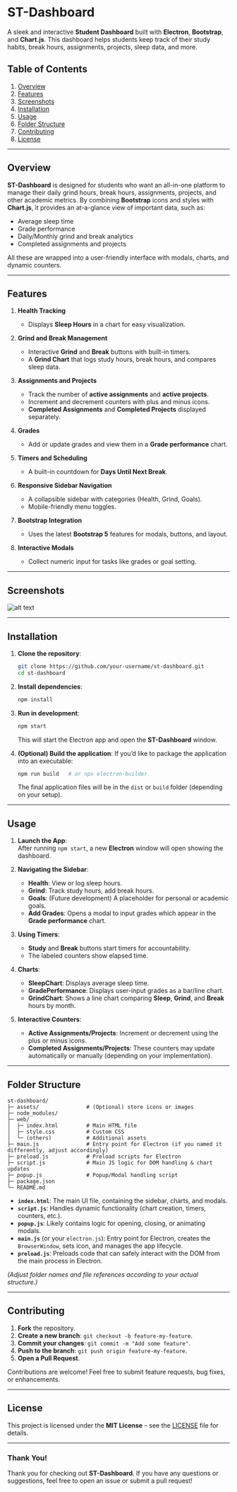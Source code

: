 # ST-Dashboard

A sleek and interactive **Student Dashboard** built with **Electron**, **Bootstrap**, and **Chart.js**. This dashboard helps students keep track of their study habits, break hours, assignments, projects, sleep data, and more.

## Table of Contents
1. [Overview](#overview)  
2. [Features](#features)  
3. [Screenshots](#screenshots)  
4. [Installation](#installation)  
5. [Usage](#usage)  
6. [Folder Structure](#folder-structure)  
7. [Contributing](#contributing)  
8. [License](#license)

---

## Overview
**ST-Dashboard** is designed for students who want an all-in-one platform to manage their daily grind hours, break hours, assignments, projects, and other academic metrics. By combining **Bootstrap** icons and styles with **Chart.js**, it provides an at-a-glance view of important data, such as:

- Average sleep time  
- Grade performance  
- Daily/Monthly grind and break analytics  
- Completed assignments and projects  

All these are wrapped into a user-friendly interface with modals, charts, and dynamic counters.

---

## Features

1. **Health Tracking**  
   - Displays **Sleep Hours** in a chart for easy visualization.
   
2. **Grind and Break Management**  
   - Interactive **Grind** and **Break** buttons with built-in timers.  
   - A **Grind Chart** that logs study hours, break hours, and compares sleep data.

3. **Assignments and Projects**  
   - Track the number of **active assignments** and **active projects**.  
   - Increment and decrement counters with plus and minus icons.  
   - **Completed Assignments** and **Completed Projects** displayed separately.

4. **Grades**  
   - Add or update grades and view them in a **Grade performance** chart.

5. **Timers and Scheduling**  
   - A built-in countdown for **Days Until Next Break**.

6. **Responsive Sidebar Navigation**  
   - A collapsible sidebar with categories (Health, Grind, Goals).  
   - Mobile-friendly menu toggles.

7. **Bootstrap Integration**  
   - Uses the latest **Bootstrap 5** features for modals, buttons, and layout.

8. **Interactive Modals**  
   - Collect numeric input for tasks like grades or goal setting.

---

## Screenshots


![alt text]("https://github.com/AntoniosKalattas/ST-Dashboard/blob/main/img/Screenshot%202024-12-31%20at%207.53.44%E2%80%AFPM.png")

---

## Installation

1. **Clone the repository**:
   ```bash
   git clone https://github.com/your-username/st-dashboard.git
   cd st-dashboard
   ```

2. **Install dependencies**:
   ```bash
   npm install
   ```

3. **Run in development**:
   ```bash
   npm start
   ```
   This will start the Electron app and open the **ST-Dashboard** window.

4. **(Optional) Build the application**:
   If you’d like to package the application into an executable:
   ```bash
   npm run build   # or npx electron-builder
   ```
   The final application files will be in the `dist` or `build` folder (depending on your setup).

---

## Usage

1. **Launch the App**:  
   After running `npm start`, a new **Electron** window will open showing the dashboard.

2. **Navigating the Sidebar**:  
   - **Health**: View or log sleep hours.  
   - **Grind**: Track study hours, add break hours.  
   - **Goals**: (Future development) A placeholder for personal or academic goals.  
   - **Add Grades**: Opens a modal to input grades which appear in the **Grade performance** chart.

3. **Using Timers**:  
   - **Study** and **Break** buttons start timers for accountability.  
   - The labeled counters show elapsed time.

4. **Charts**:  
   - **SleepChart**: Displays average sleep time.  
   - **GradePerformance**: Displays user-input grades as a bar/line chart.  
   - **GrindChart**: Shows a line chart comparing **Sleep**, **Grind**, and **Break** hours by month.

5. **Interactive Counters**:  
   - **Active Assignments/Projects**: Increment or decrement using the plus or minus icons.  
   - **Completed Assignments/Projects**: These counters may update automatically or manually (depending on your implementation).

---

## Folder Structure

```
st-dashboard/
├─ assets/               # (Optional) store icons or images
├─ node_modules/
├─ web/
│  ├─ index.html         # Main HTML file
│  ├─ style.css          # Custom CSS
│  └─ (others)           # Additional assets
├─ main.js               # Entry point for Electron (if you named it differently, adjust accordingly)
├─ preload.js            # Preload scripts for Electron
├─ script.js             # Main JS logic for DOM handling & chart updates
├─ popup.js              # Popup/Modal handling script
├─ package.json
└─ README.md
```

- **`index.html`**: The main UI file, containing the sidebar, charts, and modals.  
- **`script.js`**: Handles dynamic functionality (chart creation, timers, counters, etc.).  
- **`popup.js`**: Likely contains logic for opening, closing, or animating modals.  
- **`main.js`** (or your `electron.js`): Entry point for Electron, creates the `BrowserWindow`, sets icon, and manages the app lifecycle.  
- **`preload.js`**: Preloads code that can safely interact with the DOM from the main process in Electron.

*(Adjust folder names and file references according to your actual structure.)*

---

## Contributing

1. **Fork** the repository.  
2. **Create a new branch**: `git checkout -b feature-my-feature`.  
3. **Commit your changes**: `git commit -m "Add some feature"`.  
4. **Push to the branch**: `git push origin feature-my-feature`.  
5. **Open a Pull Request**.  

Contributions are welcome! Feel free to submit feature requests, bug fixes, or enhancements.

---

## License

This project is licensed under the **MIT License** – see the [LICENSE](LICENSE) file for details.  

---

### Thank You!
Thank you for checking out **ST-Dashboard**. If you have any questions or suggestions, feel free to open an issue or submit a pull request! 

